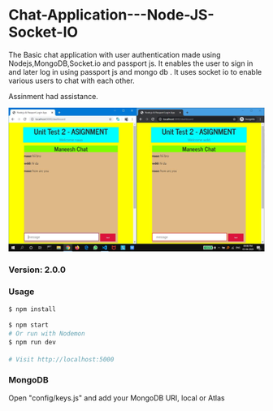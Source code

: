 # Chat-Application---Node-JS-Socket-IO

The Basic chat application with user authentication made using Nodejs,MongoDB,Socket.io and passport js. It enables the user to sign in and later log in using passport js and mongo db . It uses socket io to enable various users to chat with each other.

Assinment had assistance.

![alt text](https://github.com/bmaneesh2000/Chat-Application---Node-JS-Socket-IO/blob/main/sockket%20io.jpg?raw=true)










### Version: 2.0.0

### Usage

```sh
$ npm install
```

```sh
$ npm start
# Or run with Nodemon
$ npm run dev

# Visit http://localhost:5000
```

### MongoDB

Open "config/keys.js" and add your MongoDB URI, local or Atlas
